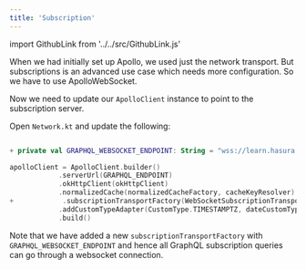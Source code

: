```yaml
---
title: 'Subscription'
---
```


import GithubLink from '../../src/GithubLink.js'

When we had initially set up Apollo, we used just the network transport. But subscriptions is an advanced use case which needs more configuration. So we have to use ApolloWebSocket.

Now we need to update our `ApolloClient` instance to point to the subscription server.

Open `Network.kt` and update the following:

<GithubLink link="https://github.com/hasura/graphql-engine/blob/master/community/learn/graphql-tutorials/tutorials/android-apollo/app-final/app/src/main/java/com/mk/todo/Todo/network/Network.kt" text="Network.kt" />

```kotlin

+ private val GRAPHQL_WEBSOCKET_ENDPOINT: String = "wss://learn.hasura.io/graphql"

apolloClient = ApolloClient.builder()
            .serverUrl(GRAPHQL_ENDPOINT)
            .okHttpClient(okHttpClient)
            .normalizedCache(normalizedCacheFactory, cacheKeyResolver)
+            .subscriptionTransportFactory(WebSocketSubscriptionTransport.Factory(GRAPHQL_WEBSOCKET_ENDPOINT, okHttpClient))
            .addCustomTypeAdapter(CustomType.TIMESTAMPTZ, dateCustomTypeAdapter)
            .build()
```

Note that we have added a new `subscriptionTransportFactory` with `GRAPHQL_WEBSOCKET_ENDPOINT` and hence all GraphQL subscription queries can go through a websocket connection.
